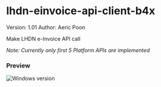 # lhdn-einvoice-api-client-b4x
 
Version: 1.01
Author: Aeric Poon

Make LHDN e-Invoice API call

*Note: Currently only first 5 Platform APIs are implemented*

### Preview
![Windows version](https://raw.githubusercontent.com/pyhoon/lhdn-einvoice-api-client-b4x/main/lhdn-einvoice-api-client-1.png)
